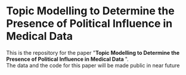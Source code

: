# Topic Modelling to Determine the Presence of Political Influence in Medical Data
This is the repository for the paper 
"<b>Topic Modelling to Determine the Presence of Political Influence in Medical Data </b>". <br/>
The data and the code for this paper will be made public in near future
